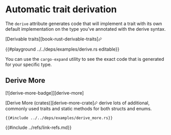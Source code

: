 # Automatic trait derivation

The `derive` attribute generates code that will implement a trait with its own default implementation on the type you’ve annotated with the derive syntax.

[Derivable traits][book-rust-derivable-traits]⮳

{{#playground ../../deps/examples/derive.rs editable}}

You can use the `cargo-expand` utility to see the exact code that is generated for your specific type.

## Derive More

[![derive-more-badge]][derive-more]

[Derive More (crates)][derive-more-crate]⮳ derive lots of additional, commonly used traits and static methods for both structs and enums.

```rust,editable,noplayground
{{#include ../../deps/examples/derive_more.rs}}
```

{{#include ../refs/link-refs.md}}
